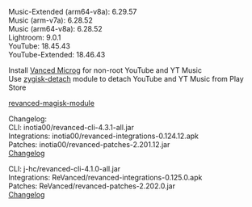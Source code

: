 Music-Extended (arm64-v8a): 6.29.57  
Music (arm-v7a): 6.28.52  
Music (arm64-v8a): 6.28.52  
Lightroom: 9.0.1  
YouTube: 18.45.43  
YouTube-Extended: 18.46.43  

Install [Vanced Microg](https://github.com/TeamVanced/VancedMicroG/releases) for non-root YouTube and YT Music  
Use [zygisk-detach](https://github.com/j-hc/zygisk-detach) module to detach YouTube and YT Music from Play Store  

[revanced-magisk-module](https://github.com/j-hc/revanced-magisk-module)  

Changelog:  
CLI: inotia00/revanced-cli-4.3.1-all.jar  
Integrations: inotia00/revanced-integrations-0.124.12.apk  
Patches: inotia00/revanced-patches-2.201.12.jar  
[Changelog](https://github.com/inotia00/revanced-patches/releases/tag/v2.201.12)

CLI: j-hc/revanced-cli-4.1.0-all.jar  
Integrations: ReVanced/revanced-integrations-0.125.0.apk  
Patches: ReVanced/revanced-patches-2.202.0.jar  
[Changelog](https://github.com/ReVanced/revanced-patches/releases/tag/v2.202.0)  
